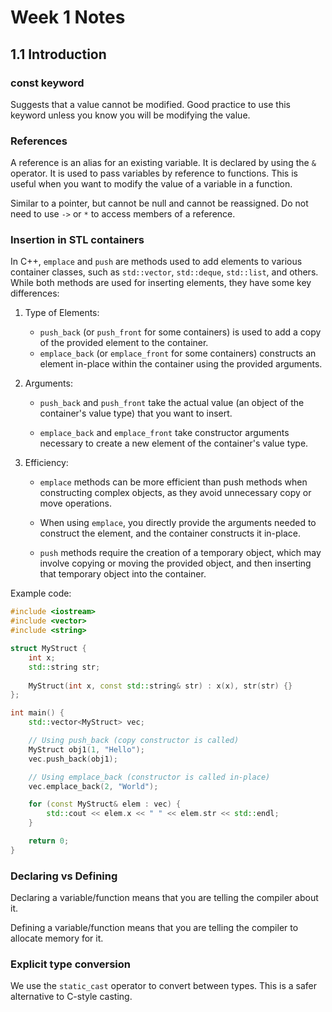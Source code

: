 # Week 1 Notes

## 1.1 Introduction

### const keyword
Suggests that a value cannot be modified. Good practice to use this keyword unless you know you will be modifying the value.

### References
A reference is an alias for an existing variable. It is declared by using the `&` operator. It is used to pass variables by reference to functions. This is useful when you want to modify the value of a variable in a function.

Similar to a pointer, but cannot be null and cannot be reassigned. Do not need to use `->` or `*` to access members of a reference.


### Insertion in STL containers
In C++, `emplace` and `push` are methods used to add elements to various container classes, such as `std::vector`, `std::deque`, `std::list`, and others. While both methods are used for inserting elements, they have some key differences:

1. Type of Elements:
    - `push_back` (or `push_front` for some containers) is used to add a copy of the provided element to the container.
    - `emplace_back` (or `emplace_front` for some containers) constructs an element in-place within the container using the provided arguments.

2. Arguments:
    - `push_back` and `push_front` take the actual value (an object of the container's value type) that you want to insert.

    - `emplace_back` and `emplace_front` take constructor arguments necessary to create a new element of the container's value type.

3. Efficiency:
    - `emplace` methods can be more efficient than push methods when constructing complex objects, as they avoid unnecessary copy or move operations. 
        
    - When using `emplace`, you directly provide the arguments needed to construct the element, and the container constructs it in-place.

    - `push` methods require the creation of a temporary object, which may involve copying or moving the provided object, and then inserting that temporary object into the container.

Example code:
```cpp
#include <iostream>
#include <vector>
#include <string>

struct MyStruct {
    int x;
    std::string str;
    
    MyStruct(int x, const std::string& str) : x(x), str(str) {}
};

int main() {
    std::vector<MyStruct> vec;

    // Using push_back (copy constructor is called)
    MyStruct obj1(1, "Hello");
    vec.push_back(obj1);

    // Using emplace_back (constructor is called in-place)
    vec.emplace_back(2, "World");

    for (const MyStruct& elem : vec) {
        std::cout << elem.x << " " << elem.str << std::endl;
    }

    return 0;
}
```

### Declaring vs Defining
Declaring a variable/function means that you are telling the compiler about it. 

Defining a variable/function means that you are telling the compiler to allocate memory for it. 


### Explicit type conversion
We use the `static_cast` operator to convert between types. This is a safer alternative to C-style casting.